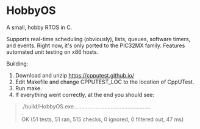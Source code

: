 # HobbyOS
A small, hobby RTOS in C.  

Supports real-time scheduling (obviously), lists, queues, software timers, and events. Right now, it's only ported to the PIC32MX family. Features automated unit testing on x86 hosts.

Building:  
1. Download and unzip https://cpputest.github.io/
2. Edit Makefile and change CPPUTEST_LOC to the location of CppUTest.
3. Run make.
4. If everything went correctly, at the end you should see:  

>./build/HobbyOS.exe..................................................  
.  
OK (51 tests, 51 ran, 515 checks, 0 ignored, 0 filtered out, 47 ms)  
